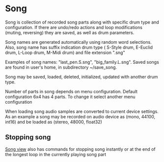 # Song

Song is collection of recorded song parts along with specific drum type and configuration. If there are undo/redo
actions and loop modifications (muting, reversing) they are saved, as well as drum parameters.

Song names are generated automatically using random word selections. Also, song name has suffix indication drum type (
S-Style drum, E-Euclid drum, L-Loop drum, M-Midi drum) and file extension ".sng"

Examples of song names: "last_pen.S.sng", "big_family.L.sng". Saved songs are found in user's home, in subdirectory
~/save_song.

Song may be saved, loaded, deleted, initialized, updated with another drum type.

Number of parts in song depends on menu configuration. Default configuration 6x4 has 4 parts. To change it select
another menu configuration

When loading song audio samples are converted to current device settings. As an example a song may be recorded on
audio device as (mono, 44100, int16) and be loaded as (stereo, 48000, float32)

## Stopping song

[Song view](../config/menu/6-4-menu/song.ini) also has commands for stopping song instantly or at the end of the longest
loop in the currently playing song part  

